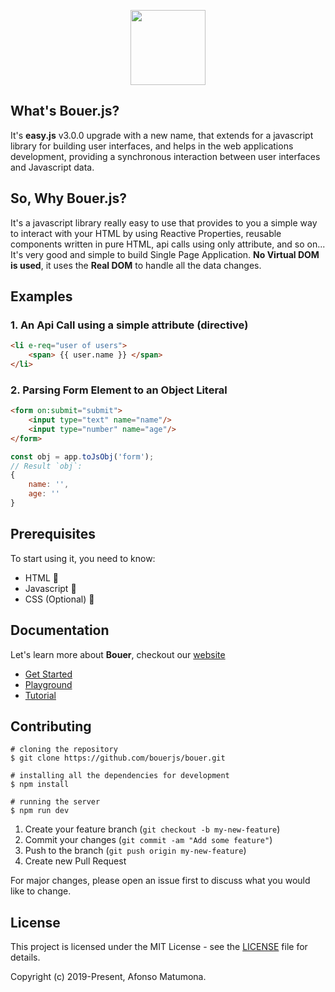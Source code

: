 <p align="center"><a href="https://bouerjs.github.io" target="_blank" rel="noopener noreferrer"><img height="120px" src="https://afonsomatelias.github.io/assets/bouer/img/long.png" /></a></p>

## What's Bouer.js?

It's **easy.js** v3.0.0 upgrade with a new name, that extends for a javascript library for building user interfaces, and helps in the web applications development, providing a synchronous interaction between user interfaces and Javascript data.

## So, Why Bouer.js?
It's a javascript library really easy to use that provides to you a simple way to interact with your HTML by using Reactive Properties, reusable components written in pure HTML, api calls using only attribute, and so on... It's very good and simple to build Single Page Application. **No Virtual DOM is used**, it uses the **Real DOM** to handle all the data changes.

## Examples
### 1. An **Api** Call using a simple attribute (directive) 
```html
<li e-req="user of users">
	<span> {{ user.name }} </span>
</li>
```

### 2. Parsing **Form Element** to an **Object Literal**
```html
<form on:submit="submit">
	<input type="text" name="name"/>
	<input type="number" name="age"/>
</form>
```

```js
const obj = app.toJsObj('form');
// Result `obj`:
{
	name: '',
	age: ''
}
```

## Prerequisites

To start using it, you need to know:

* HTML 📃
* Javascript 📑
* CSS (Optional) 📜

## Documentation

Let's learn more about **Bouer**, checkout our [website](https://bouerjs.github.io)

* [Get Started](https://bouerjs.github.io/docs/introduction.html)
* [Playground](https://bouerjs.github.io/play.html) 
* [Tutorial](https://bouerjs.github.io/tutorial/introduction.html) 

## Contributing

```shell
# cloning the repository
$ git clone https://github.com/bouerjs/bouer.git

# installing all the dependencies for development
$ npm install

# running the server
$ npm run dev
```

1. Create your feature branch (`git checkout -b my-new-feature`)
2. Commit your changes (`git commit -am "Add some feature"`)
3. Push to the branch (`git push origin my-new-feature`)
4. Create new Pull Request

For major changes, please open an issue first to discuss what you would like to change.

## License

This project is licensed under the MIT License - see the [LICENSE](LICENSE) file for details.

Copyright (c) 2019-Present, Afonso Matumona.